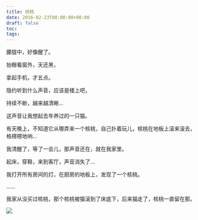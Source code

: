 ```yaml
---
title: 核桃
date: 2016-02-23T08:00:00+08:00
draft: false
toc:
tags:
---
```



朦胧中，好像醒了。

抬眼看窗外，天还黑，

拿起手机，才五点。

隐约听到什么声音，应该是楼上吧，

持续不断，越来越清晰…

这声音让我想起去年养过的一只猫。

有天晚上，不知道它从哪弄来一个核桃，自己扑着玩儿，核桃在地板上滚来滚去，格楞楞地响…

我清醒了，等了一会儿，那声音还在，就在我家里。

起床，穿鞋，来到客厅，声音消失了…

我打开所有房间的灯，在厨房的地板上，发现了一个核桃。

…… 

我家从没买过核桃，那个核桃被猫滚到了床底下，后来猫走了，核桃一直留在那。


![](/images/2016-02-23/2016-02-23_1.jpg)


